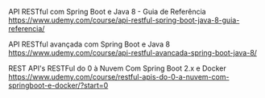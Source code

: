 API RESTful com Spring Boot e Java 8 - Guia de Referência
https://www.udemy.com/course/api-restful-spring-boot-java-8-guia-referencia/

API RESTful avançada com Spring Boot e Java 8
https://www.udemy.com/course/api-restful-avancada-spring-boot-java-8/

REST API's RESTFul do 0 à Nuvem Com Spring Boot 2.x e Docker
https://www.udemy.com/course/restful-apis-do-0-a-nuvem-com-springboot-e-docker/?start=0
